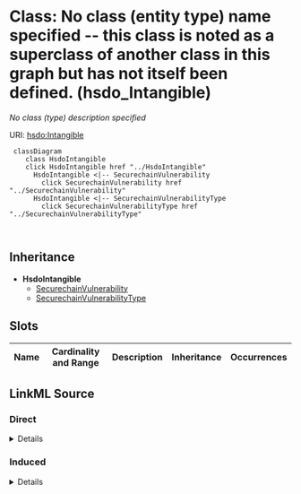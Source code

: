 

# Class: No class (entity type) name specified -- this class is noted as a superclass of another class in this graph but has not itself been defined. (hsdo_Intangible)


_No class (type) description specified_







URI: [hsdo:Intangible](http://schema.org/Intangible)






```mermaid
 classDiagram
    class HsdoIntangible
    click HsdoIntangible href "../HsdoIntangible"
      HsdoIntangible <|-- SecurechainVulnerability
        click SecurechainVulnerability href "../SecurechainVulnerability"
      HsdoIntangible <|-- SecurechainVulnerabilityType
        click SecurechainVulnerabilityType href "../SecurechainVulnerabilityType"
      
      
```





## Inheritance
* **HsdoIntangible**
    * [SecurechainVulnerability](../classes/SecurechainVulnerability.md)
    * [SecurechainVulnerabilityType](../classes/SecurechainVulnerabilityType.md)



## Slots

| Name | Cardinality and Range | Description | Inheritance | Occurrences |
| ---  | --- | --- | --- | --- |














## LinkML Source

<!-- TODO: investigate https://stackoverflow.com/questions/37606292/how-to-create-tabbed-code-blocks-in-mkdocs-or-sphinx -->

### Direct

<details>

```yaml
name: hsdo_Intangible
conforms_to: No schema conformance document specified
description: No class (type) description specified
title: No class (entity type) name specified -- this class is noted as a superclass
  of another class in this graph but has not itself been defined.
from_schema: secure-chain-kg
rank: 1000
class_uri: hsdo:Intangible

```
</details>

### Induced

<details>

```yaml
name: hsdo_Intangible
conforms_to: No schema conformance document specified
description: No class (type) description specified
title: No class (entity type) name specified -- this class is noted as a superclass
  of another class in this graph but has not itself been defined.
from_schema: secure-chain-kg
rank: 1000
class_uri: hsdo:Intangible

```
</details>